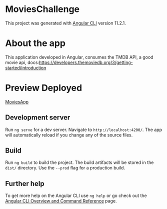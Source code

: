 # MoviesChallenge

This project was generated with [Angular CLI](https://github.com/angular/angular-cli) version 11.2.1.

# About the app

This application developed in Angular, consumes the TMDB API, a good movie api, docs:https://developers.themoviedb.org/3/getting-started/introduction

# Preview Deployed

[MoviesApp](https://movies-1aa89.web.app/)

## Development server

Run `ng serve` for a dev server. Navigate to `http://localhost:4200/`. The app will automatically reload if you change any of the source files.

## Build

Run `ng build` to build the project. The build artifacts will be stored in the `dist/` directory. Use the `--prod` flag for a production build.

## Further help

To get more help on the Angular CLI use `ng help` or go check out the [Angular CLI Overview and Command Reference](https://angular.io/cli) page.
